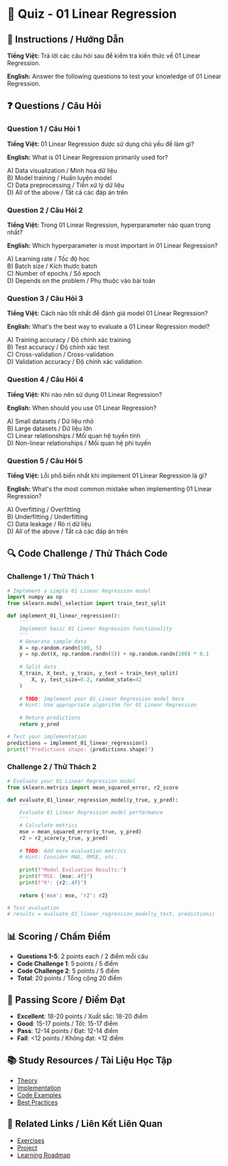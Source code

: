# 🧠 Quiz - 01 Linear Regression

## 📝 Instructions / Hướng Dẫn

**Tiếng Việt:** Trả lời các câu hỏi sau để kiểm tra kiến thức về 01 Linear Regression.

**English:** Answer the following questions to test your knowledge of 01 Linear Regression.

## ❓ Questions / Câu Hỏi

### Question 1 / Câu Hỏi 1
**Tiếng Việt:** 01 Linear Regression được sử dụng chủ yếu để làm gì?

**English:** What is 01 Linear Regression primarily used for?

A) Data visualization / Minh họa dữ liệu  
B) Model training / Huấn luyện model  
C) Data preprocessing / Tiền xử lý dữ liệu  
D) All of the above / Tất cả các đáp án trên

### Question 2 / Câu Hỏi 2
**Tiếng Việt:** Trong 01 Linear Regression, hyperparameter nào quan trọng nhất?

**English:** Which hyperparameter is most important in 01 Linear Regression?

A) Learning rate / Tốc độ học  
B) Batch size / Kích thước batch  
C) Number of epochs / Số epoch  
D) Depends on the problem / Phụ thuộc vào bài toán

### Question 3 / Câu Hỏi 3
**Tiếng Việt:** Cách nào tốt nhất để đánh giá model 01 Linear Regression?

**English:** What's the best way to evaluate a 01 Linear Regression model?

A) Training accuracy / Độ chính xác training  
B) Test accuracy / Độ chính xác test  
C) Cross-validation / Cross-validation  
D) Validation accuracy / Độ chính xác validation

### Question 4 / Câu Hỏi 4
**Tiếng Việt:** Khi nào nên sử dụng 01 Linear Regression?

**English:** When should you use 01 Linear Regression?

A) Small datasets / Dữ liệu nhỏ  
B) Large datasets / Dữ liệu lớn  
C) Linear relationships / Mối quan hệ tuyến tính  
D) Non-linear relationships / Mối quan hệ phi tuyến

### Question 5 / Câu Hỏi 5
**Tiếng Việt:** Lỗi phổ biến nhất khi implement 01 Linear Regression là gì?

**English:** What's the most common mistake when implementing 01 Linear Regression?

A) Overfitting / Overfitting  
B) Underfitting / Underfitting  
C) Data leakage / Rò rỉ dữ liệu  
D) All of the above / Tất cả các đáp án trên

## 🔍 Code Challenge / Thử Thách Code

### Challenge 1 / Thử Thách 1
```python
# Implement a simple 01 Linear Regression model
import numpy as np
from sklearn.model_selection import train_test_split

def implement_01_linear_regression():
    '''
    Implement basic 01 Linear Regression functionality
    '''
    # Generate sample data
    X = np.random.randn(100, 5)
    y = np.dot(X, np.random.randn(5)) + np.random.randn(100) * 0.1
    
    # Split data
    X_train, X_test, y_train, y_test = train_test_split(
        X, y, test_size=0.2, random_state=42
    )
    
    # TODO: Implement your 01 Linear Regression model here
    # Hint: Use appropriate algorithm for 01 Linear Regression
    
    # Return predictions
    return y_pred

# Test your implementation
predictions = implement_01_linear_regression()
print(f"Predictions shape: {predictions.shape}")
```

### Challenge 2 / Thử Thách 2
```python
# Evaluate your 01 Linear Regression model
from sklearn.metrics import mean_squared_error, r2_score

def evaluate_01_linear_regression_model(y_true, y_pred):
    '''
    Evaluate 01 Linear Regression model performance
    '''
    # Calculate metrics
    mse = mean_squared_error(y_true, y_pred)
    r2 = r2_score(y_true, y_pred)
    
    # TODO: Add more evaluation metrics
    # Hint: Consider MAE, RMSE, etc.
    
    print(f"Model Evaluation Results:")
    print(f"MSE: {mse:.4f}")
    print(f"R²: {r2:.4f}")
    
    return {'mse': mse, 'r2': r2}

# Test evaluation
# results = evaluate_01_linear_regression_model(y_test, predictions)
```

## 📊 Scoring / Chấm Điểm

- **Questions 1-5**: 2 points each / 2 điểm mỗi câu
- **Code Challenge 1**: 5 points / 5 điểm
- **Code Challenge 2**: 5 points / 5 điểm
- **Total**: 20 points / Tổng cộng 20 điểm

## 🎯 Passing Score / Điểm Đạt

- **Excellent**: 18-20 points / Xuất sắc: 18-20 điểm
- **Good**: 15-17 points / Tốt: 15-17 điểm  
- **Pass**: 12-14 points / Đạt: 12-14 điểm
- **Fail**: <12 points / Không đạt: <12 điểm

## 📚 Study Resources / Tài Liệu Học Tập

- [Theory](./THEORY_01_linear_regression.md)
- [Implementation](./IMPLEMENTATION_01_linear_regression.md)
- [Code Examples](./CODE_EXAMPLES_01_linear_regression.md)
- [Best Practices](./BEST_PRACTICES_01_linear_regression.md)

## 🔗 Related Links / Liên Kết Liên Quan

- [Exercises](./EXERCISES_01_linear_regression.md)
- [Project](./PROJECT_01_linear_regression.md)
- [Learning Roadmap](./LEARNING_ROADMAP_01_linear_regression.md)
